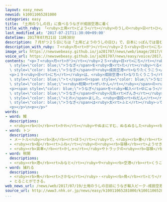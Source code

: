 ```yaml
---
layout: easy_news
newsid: k10011065281000
categories: easy
title: 「土用のうしの日」に食べるうなぎが成田空港に着く
title_with_ruby: 「<ruby>土用<rt>どよう</rt></ruby>のうしの<ruby>日<rt>ひ</rt></ruby>」に<ruby>食<rt>た</rt></ruby>べるうなぎが<ruby>成田空港<rt>なりたくうこう</rt></ruby>に<ruby>着<rt>つ</rt></ruby>く
last_modified_at: '2017-07-21T11:30:00+09:00'
datetime: 2017年07月21日 11時30分
description: ７月がつ２５日にちは「土用どようのうしの日ひ」で、日本にっぽんでは昔むかしからうなぎを食たべる習慣しゅうかんがあります。
description_with_ruby: ７<ruby>月<rt>がつ</rt></ruby>２５<ruby>日<rt>にち</rt></ruby>は「<ruby>土用<rt>どよう</rt></ruby>のうしの<ruby>日<rt>ひ</rt></ruby>」で、<ruby>日本<rt>にっぽん</rt></ruby>では<ruby>昔<rt>むかし</rt></ruby>からうなぎを<ruby>食<rt>た</rt></ruby>べる<ruby>習慣<rt>しゅうかん</rt></ruby>があります。
image_url: https://newswebeasy.github.io/ja201707/news/web/image/2017/07/21/k10011065281000.jpg
voice_url: https://newswebeasy.github.io/ja201707/news/easy/voice/2017/07/21/k10011065281000.mp3
contents: "<p>７<ruby>月<rt>がつ</rt></ruby>２５<ruby>日<rt>にち</rt></ruby>は「<ruby>土用<rt>どよう</rt></ruby>のうしの<ruby>日<rt>ひ</rt></ruby>」で、<ruby>日本<rt>にっぽん</rt></ruby>では<ruby>昔<rt>むかし</rt></ruby>から<span\
  \ style=\"color: blue;\">うなぎ</span>を<ruby>食<rt>た</rt></ruby>べる<ruby>習慣<rt>しゅうかん</rt></ruby>があります。この<ruby>日<rt>ひ</rt></ruby>のために<ruby>輸入<rt>ゆにゅう</rt></ruby>したたくさんの<span\
  \ style=\"color: blue;\">うなぎ</span>が<ruby>成田空港<rt>なりたくうこう</rt></ruby>などに<ruby>着<rt>つ</rt></ruby>いています。</p>\n\
  <p>１９<ruby>日<rt>にち</rt></ruby>は、<ruby>成田空港<rt>なりたくうこう</rt></ruby>に<ruby>着<rt>つ</rt></ruby>いた３<span\
  \ style=\"color: blue;\">ｔ</span>の<span style=\"color: blue;\">うなぎ</span>を、<span\
  \ style=\"color: blue;\"><ruby>税関<rt>ぜいかん</rt></ruby></span>の<ruby>人<rt>ひと</rt></ruby>が<ruby>箱<rt>はこ</rt></ruby>から<ruby>出<rt>だ</rt></ruby>して<ruby>調<rt>しら</rt></ruby>べました。</p>\n\
  <p><span style=\"color: blue;\">うなぎ</span>を<ruby>輸入<rt>ゆにゅう</rt></ruby>する<ruby>会社<rt>かいしゃ</rt></ruby>によると、<ruby>今年<rt>ことし</rt></ruby>は<span\
  \ style=\"color: blue;\">うなぎ</span>が<ruby>元気<rt>げんき</rt></ruby>に<ruby>大<rt>おお</rt></ruby>きくなって、たくさん<span\
  \ style=\"color: blue;\">とれ</span>ました。<ruby>値段<rt>ねだん</rt></ruby>はいつもの<ruby>年<rt>とし</rt></ruby>より１０％ぐらい<ruby>安<rt>やす</rt></ruby>くなっています。<ruby>社長<rt>しゃちょう</rt></ruby>は「<ruby>今年<rt>ことし</rt></ruby>の<span\
  \ style=\"color: blue;\">うなぎ</span>は<ruby>太<rt>ふと</rt></ruby>っていて、<ruby>特<rt>とく</rt></ruby>においしいので、ぜひ<ruby>食<rt>た</rt></ruby>べてほしいです」と<ruby>話<rt>はな</rt></ruby>していました。</p>\n\
  <p></p>\n<p></p>"
words:
- word: 鰻
  descriptions:
  - <ruby><rb>川</rb><rt>かわ</rt></ruby>やぬまにすむ、ぬるぬるした<ruby><rb>細長</rb><rt>ほそなが</rt></ruby>い<ruby><rb>魚</rb><rt>さかな</rt></ruby>。<ruby><rb>海</rb><rt>うみ</rt></ruby>で<ruby><rb>卵</rb><rt>たまご</rt></ruby>からかえり、<ruby><rb>川</rb><rt>かわ</rt></ruby>に<ruby><rb>上</rb><rt>のぼ</rt></ruby>ってくる。かば<ruby><rb>焼</rb><rt>や</rt></ruby>きなどにして<ruby><rb>食</rb><rt>た</rt></ruby>べる。
- word: トン
  descriptions:
  - メートル<ruby><rb>法</rb><rt>ほう</rt></ruby>で、<ruby><rb>重</rb><rt>おも</rt></ruby>さの<ruby><rb>単位</rb><rt>たんい</rt></ruby>の<ruby><rb>１</rb><rt>ひと</rt></ruby>つ。１トンは、１０００キログラム。<ruby><rb>記号</rb><rt>きごう</rt></ruby>は「t」。
  - <ruby><rb>船</rb><rt>ふね</rt></ruby>の<ruby><rb>容積</rb><rt>ようせき</rt></ruby>の<ruby><rb>単位</rb><rt>たんい</rt></ruby>。
  - <ruby><rb>貨車</rb><rt>かしゃ</rt></ruby>やトラックの<ruby><rb>容積</rb><rt>ようせき</rt></ruby>の<ruby><rb>単位</rb><rt>たんい</rt></ruby>。
- word: 税関
  descriptions:
  - <ruby><rb>港</rb><rt>みなと</rt></ruby>や<ruby><rb>空港</rb><rt>くうこう</rt></ruby>や<ruby><rb>国境</rb><rt>こっきょう</rt></ruby>で、<ruby><rb>外国</rb><rt>がいこく</rt></ruby>から<ruby><rb>出入</rb><rt>でい</rt></ruby>りする<ruby><rb>品物</rb><rt>しなもの</rt></ruby>を<ruby><rb>調</rb><rt>しら</rt></ruby>べたり、それに<ruby><rb>税金</rb><rt>ぜいきん</rt></ruby>をかけたりする<ruby><rb>役所</rb><rt>やくしょ</rt></ruby>。
- word: 捕れる
  descriptions:
  - <ruby><rb>魚</rb><rt>さかな</rt></ruby>・<ruby><rb>鳥</rb><rt>とり</rt></ruby>などが<ruby><rb>得</rb><rt>え</rt></ruby>られる。
  - とることができる。
web_news_url: /news/web/2017/07/19/土用のうしの日前にうなぎ輸入ピーク-成田空港/
source_url: http://www3.nhk.or.jp/news/easy/k10011065281000/k10011065281000.html
...
```

